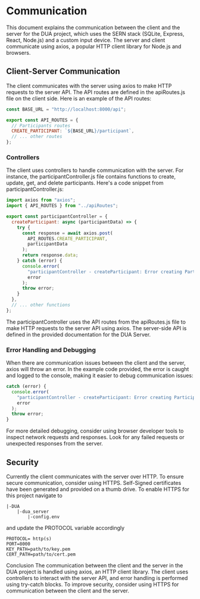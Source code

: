 # Communication
This document explains the communication between the client and the server for the DUA project, which uses the SERN stack (SQLite, Express, React, Node.js) and a custom input device. The server and client communicate using axios, a popular HTTP client library for Node.js and browsers.

## Client-Server Communication
The client communicates with the server using axios to make HTTP requests to the server API. The API routes are defined in the apiRoutes.js file on the client side. Here is an example of the API routes:

```javascript 
const BASE_URL = "http://localhost:8000/api";

export const API_ROUTES = {
  // Participants routes
  CREATE_PARTICIPANT: `${BASE_URL}/participant`,
  // ... other routes
};
```

### Controllers
The client uses controllers to handle communication with the server. For instance, the participantController.js file contains functions to create, update, get, and delete participants. Here's a code snippet from participantController.js:

```javascript 
import axios from "axios";
import { API_ROUTES } from "../apiRoutes";

export const participantController = {
  createParticipant: async (participantData) => {
    try {
      const response = await axios.post(
        API_ROUTES.CREATE_PARTICIPANT,
        participantData
      );
      return response.data;
    } catch (error) {
      console.error(
        "participantController - createParticipant: Error creating Participant",
        error
      );
      throw error;
    }
  },
  // ... other functions
};
```
The participantController uses the API routes from the apiRoutes.js file to make HTTP requests to the server API using axios. The server-side API is defined in the provided documentation for the DUA Server.

### Error Handling and Debugging
When there are communication issues between the client and the server, axios will throw an error. In the example code provided, the error is caught and logged to the console, making it easier to debug communication issues:

```javascript 
catch (error) {
  console.error(
    "participantController - createParticipant: Error creating Participant",
    error
  );
  throw error;
}
```

For more detailed debugging, consider using browser developer tools to inspect network requests and responses. Look for any failed requests or unexpected responses from the server.

## Security
Currently the client communicates with the server over HTTP. To ensure secure communication, consider using HTTPS. Self-Signed certificates have been generated and provided on a thumb drive. To enable HTTPS for this project navigate to 
```
|-DUA
    |-dua_server
        |-config.env
```
and update the PROTOCOL variable accordingly 
```
PROTOCOL= http(s)
PORT=8000
KEY_PATH=path/to/key.pem
CERT_PATH=path/to/cert.pem
```


Conclusion
The communication between the client and the server in the DUA project is handled using axios, an HTTP client library. The client uses controllers to interact with the server API, and error handling is performed using try-catch blocks. To improve security, consider using HTTPS for communication between the client and the server.